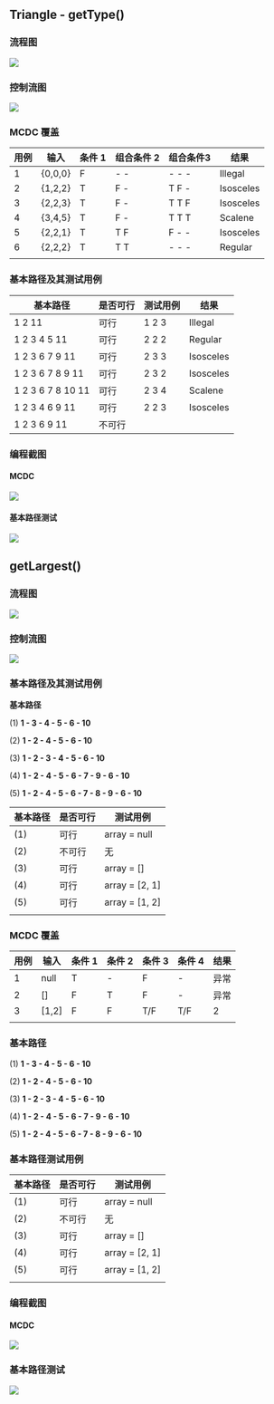 ## Triangle - getType()

### 流程图

![](./111.jpg)

### 控制流图

![](222.jpg)

### MCDC 覆盖

| 用例 | 输入    | 条件 1 | 组合条件 2 | 组合条件3 | 结果      |
| ---- | ------- | ------ | ---------- | --------- | --------- |
| 1    | {0,0,0} | F      | - -        | - - -     | Illegal   |
| 2    | {1,2,2} | T      | F -        | T F -     | Isosceles |
| 3    | {2,2,3} | T      | F -        | T T F     | Isosceles |
| 4    | {3,4,5} | T      | F -        | T T T     | Scalene   |
| 5    | {2,2,1} | T      | T F        | F - -     | Isosceles |
| 6    | {2,2,2} | T      | T T        | - - -     | Regular   |
|      |         |        |            |           |           |

### 基本路径及其测试用例

| 基本路径          | 是否可行 | 测试用例 | 结果      |
| ----------------- | -------- | -------- | --------- |
| 1 2 11            | 可行     | 1 2 3    | Illegal   |
| 1 2 3 4 5 11      | 可行     | 2 2 2    | Regular   |
| 1 2 3 6 7 9 11    | 可行     | 2 3 3    | Isosceles |
| 1 2 3 6 7 8 9 11  | 可行     | 2 3 2    | Isosceles |
| 1 2 3 6 7 8 10 11 | 可行     | 2 3 4    | Scalene   |
| 1 2 3 4 6 9 11    | 可行     | 2 2 3    | Isosceles |
| 1 2 3 6 9 11      | 不可行   |          |           |

### 编程截图

#### MCDC

![](./X.jpg)

#### 基本路径测试

![](./Y.jpg)

## getLargest()

### 流程图

![](./流程图.png)

### 控制流图

![](./控制流图.png)
### 基本路径及其测试用例

**基本路径** 

(1) **1 - 3 - 4 - 5 - 6 - 10** 

(2) **1 - 2 - 4 - 5 - 6 - 10** 

(3) **1 - 2 - 3 - 4 - 5 - 6 - 10** 

(4) **1 - 2 - 4 - 5 - 6 - 7 - 9 - 6 - 10**

(5) **1 - 2 - 4 - 5 - 6 - 7 - 8 - 9 - 6 - 10**

| 基本路径 | 是否可行 | 测试用例       |
| -------- | -------- | -------------- |
| (1)      | 可行     | array = null   |
| (2)      | 不可行   | 无             |
| (3)      | 可行     | array = []     |
| (4)      | 可行     | array = [2, 1] |
| (5)      | 可行     | array = [1, 2] |
|          |          |                |


### MCDC 覆盖

| 用例 | 输入  | 条件 1 | 条件 2 | 条件 3 | 条件 4 |结果|
| ---- | ----- | ------ | ------ | ------ | ------ |------ |
| 1    | null  | T      | -      | F      | -      |异常|
| 2    | []    | F      | T      | F      | -      |异常|
| 3    | [1,2] | F      | F      | T/F    | T/F    |2|
|      |       |        |        |        |        ||

### 基本路径

(1) **1 - 3 - 4 - 5 - 6 - 10** 

(2) **1 - 2 - 4 - 5 - 6 - 10** 

(3) **1 - 2 - 3 - 4 - 5 - 6 - 10** 

(4) **1 - 2 - 4 - 5 - 6 - 7 - 9 - 6 - 10**

(5) **1 - 2 - 4 - 5 - 6 - 7 - 8 - 9 - 6 - 10**

### 基本路径测试用例

| 基本路径 | 是否可行 | 测试用例       |
| -------- | -------- | -------------- |
| (1)      | 可行     | array = null   |
| (2)      | 不可行   | 无             |
| (3)      | 可行     | array = []     |
| (4)      | 可行     | array = [2, 1] |
| (5)      | 可行     | array = [1, 2] |
|          |          |                |


### 编程截图

#### MCDC

![](./MCDC.png)

### 基本路径测试

![](./基本路径.png)